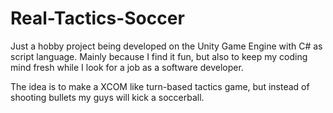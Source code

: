 # Real-Tactics-Soccer

Just a hobby project being developed on the Unity Game Engine with C# as script language. Mainly because I find it fun, but also to keep my coding mind fresh while I look for a job as a software developer.

The idea is to make a XCOM like turn-based tactics game, but instead of shooting bullets my guys will kick a soccerball.
